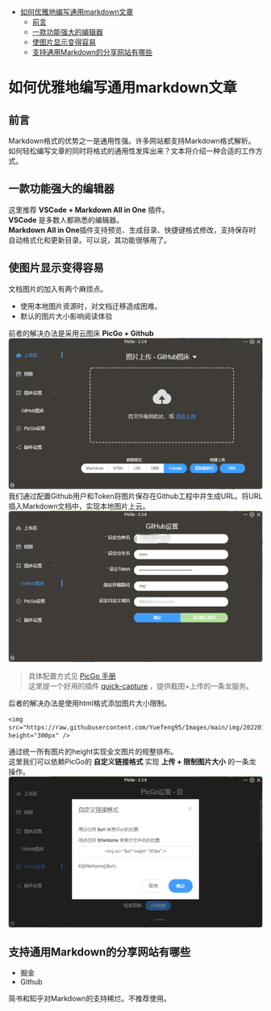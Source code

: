 - [如何优雅地编写通用markdown文章](#如何优雅地编写通用markdown文章)
  - [前言](#前言)
  - [一款功能强大的编辑器](#一款功能强大的编辑器)
  - [使图片显示变得容易](#使图片显示变得容易)
  - [支持通用Markdown的分享网站有哪些](#支持通用markdown的分享网站有哪些)


# 如何优雅地编写通用markdown文章

## 前言

Markdown格式的优势之一是通用性强。许多网站都支持Markdown格式解析。   
如何轻松编写文章的同时将格式的通用性发挥出来？文本将介绍一种合适的工作方式。

## 一款功能强大的编辑器

这里推荐 **VSCode + Markdown All in One** 插件。   
**VSCode** 是多数人都熟悉的编辑器。    
**Markdown All in One**插件支持预览、生成目录、快捷键格式修改，支持保存时自动格式化和更新目录。可以说，其功能很够用了。

## 使图片显示变得容易

文档图片的加入有两个麻烦点。  

- 使用本地图片资源时，对文档迁移造成困难。
- 默认的图片大小影响阅读体验

前者的解决办法是采用云图床 **PicGo + Github**   
<img src="https://raw.githubusercontent.com/Yuefeng95/Images/main/img/202201301538348.png" height="300px" />   
我们通过配置Github用户和Token将图片保存在Github工程中并生成URL。将URL插入Markdown文档中，实现本地图片上云。   
<img src="https://raw.githubusercontent.com/Yuefeng95/Images/main/img/202201301551084.png" height="300px" />

> 具体配置方式见 [PicGo 手册](https://picgo.github.io/PicGo-Doc/zh/guide/#%E5%BA%94%E7%94%A8%E6%A6%82%E8%BF%B0)   
> 这里提一个好用的插件 [quick-capture](https://github.com/PicGo/picgo-plugin-quick-capture) ，提供截图+上传的一条龙服务。

后者的解决办法是使用html格式添加图片大小限制。
```
<img src="https://raw.githubusercontent.com/Yuefeng95/Images/main/img/202201301538348.png" height="300px" />  
```
通过统一所有图片的height实现全文图片的规整排布。   
这里我们可以依赖PicGo的 **自定义链接格式** 实现 **上传 + 限制图片大小** 的一条龙操作。   
<img src="https://raw.githubusercontent.com/Yuefeng95/Images/main/img/202201301551773.png" height="300px" />

## 支持通用Markdown的分享网站有哪些

- 掘金
- Github

简书和知乎对Markdown的支持稀烂。不推荐使用。
